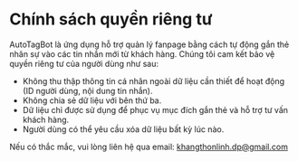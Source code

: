 # Chính sách quyền riêng tư

AutoTagBot là ứng dụng hỗ trợ quản lý fanpage bằng cách tự động gắn thẻ nhân sự vào các tin nhắn mới từ khách hàng. Chúng tôi cam kết bảo vệ quyền riêng tư của người dùng như sau:

- Không thu thập thông tin cá nhân ngoài dữ liệu cần thiết để hoạt động (ID người dùng, nội dung tin nhắn).
- Không chia sẻ dữ liệu với bên thứ ba.
- Dữ liệu chỉ được sử dụng để phục vụ mục đích gắn thẻ và hỗ trợ tư vấn khách hàng.
- Người dùng có thể yêu cầu xóa dữ liệu bất kỳ lúc nào.

Nếu có thắc mắc, vui lòng liên hệ qua email: khangthonlinh.dp@gmail.com
